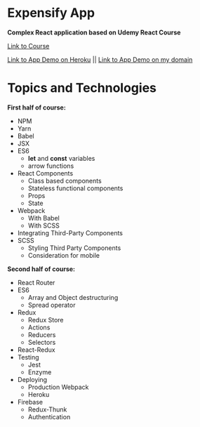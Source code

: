 # Expensify App

**Complex React application based on Udemy React Course**

[Link to Course](https://www.udemy.com/react-2nd-edition/)

[Link to App Demo on Heroku](https://khanh-expensify-app.herokuapp.com/) || [Link to App Demo on my domain](https://expensify.khanhcodes.com/)

# Topics and Technologies

**First half of course:**

- NPM
- Yarn
- Babel
- JSX
- ES6
  - **let** and **const** variables
  - arrow functions
- React Components
  - Class based components
  - Stateless functional components
  - Props
  - State
- Webpack
  - With Babel
  - With SCSS
- Integrating Third-Party Components
- SCSS
  - Styling Third Party Components
  - Consideration for mobile

**Second half of course:**

- React Router
- ES6
  - Array and Object destructuring
  - Spread operator
- Redux
  - Redux Store
  - Actions
  - Reducers
  - Selectors
- React-Redux
- Testing
  - Jest
  - Enzyme
- Deploying
  - Production Webpack
  - Heroku
- Firebase
  - Redux-Thunk
  - Authentication
